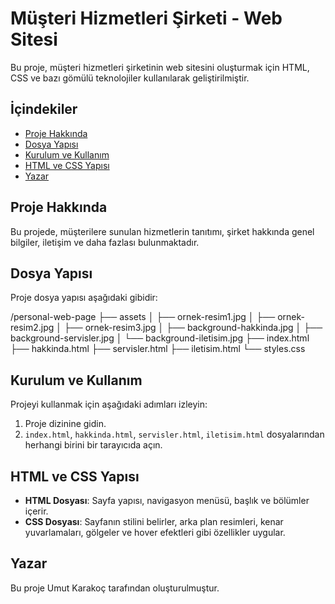 # Müşteri Hizmetleri Şirketi - Web Sitesi

Bu proje, müşteri hizmetleri şirketinin web sitesini oluşturmak için HTML, CSS ve bazı gömülü teknolojiler kullanılarak geliştirilmiştir.

## İçindekiler
- [Proje Hakkında](#proje-hakkında)
- [Dosya Yapısı](#dosya-yapısı)
- [Kurulum ve Kullanım](#kurulum-ve-kullanım)
- [HTML ve CSS Yapısı](#html-ve-css-yapısı)
- [Yazar](#yazar)

## Proje Hakkında
Bu projede, müşterilere sunulan hizmetlerin tanıtımı, şirket hakkında genel bilgiler, iletişim ve daha fazlası bulunmaktadır.

## Dosya Yapısı
Proje dosya yapısı aşağıdaki gibidir:

/personal-web-page
├── assets
│ ├── ornek-resim1.jpg
│ ├── ornek-resim2.jpg
│ ├── ornek-resim3.jpg
│ ├── background-hakkinda.jpg
│ ├── background-servisler.jpg
│ └── background-iletisim.jpg
├── index.html
├── hakkinda.html
├── servisler.html
├── iletisim.html
└── styles.css


## Kurulum ve Kullanım
Projeyi kullanmak için aşağıdaki adımları izleyin:

1. Proje dizinine gidin.
2. `index.html`, `hakkinda.html`, `servisler.html`, `iletisim.html` dosyalarından herhangi birini bir tarayıcıda açın.

## HTML ve CSS Yapısı
- **HTML Dosyası**: Sayfa yapısı, navigasyon menüsü, başlık ve bölümler içerir.
- **CSS Dosyası**: Sayfanın stilini belirler, arka plan resimleri, kenar yuvarlamaları, gölgeler ve hover efektleri gibi özellikler uygular.

## Yazar
Bu proje Umut Karakoç tarafından oluşturulmuştur.



